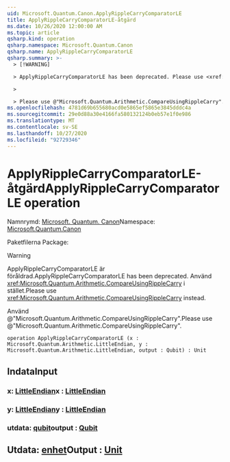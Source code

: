 ```yaml
---
uid: Microsoft.Quantum.Canon.ApplyRippleCarryComparatorLE
title: ApplyRippleCarryComparatorLE-åtgärd
ms.date: 10/26/2020 12:00:00 AM
ms.topic: article
qsharp.kind: operation
qsharp.namespace: Microsoft.Quantum.Canon
qsharp.name: ApplyRippleCarryComparatorLE
qsharp.summary: >-
  > [!WARNING]

  > ApplyRippleCarryComparatorLE has been deprecated. Please use <xref:Microsoft.Quantum.Arithmetic.CompareUsingRippleCarry> instead.

  >

  > Please use @"Microsoft.Quantum.Arithmetic.CompareUsingRippleCarry".
ms.openlocfilehash: 4781d69b655680acd0e5865ef5865e3845dddc4a
ms.sourcegitcommit: 29e0d88a30e4166fa580132124b0eb57e1f0e986
ms.translationtype: MT
ms.contentlocale: sv-SE
ms.lasthandoff: 10/27/2020
ms.locfileid: "92729346"
---
```

# <a name="applyripplecarrycomparatorle-operation"></a><span data-ttu-id="50f7a-102">ApplyRippleCarryComparatorLE-åtgärd</span><span class="sxs-lookup"><span data-stu-id="50f7a-102">ApplyRippleCarryComparatorLE operation</span></span>

<span data-ttu-id="50f7a-103">Namnrymd: [Microsoft. Quantum. Canon](xref:Microsoft.Quantum.Canon)</span><span class="sxs-lookup"><span data-stu-id="50f7a-103">Namespace: [Microsoft.Quantum.Canon](xref:Microsoft.Quantum.Canon)</span></span>

<span data-ttu-id="50f7a-104">Paketfilerna [](https://nuget.org/packages/)</span><span class="sxs-lookup"><span data-stu-id="50f7a-104">Package: [](https://nuget.org/packages/)</span></span>


> [!WARNING]
> <span data-ttu-id="50f7a-105">ApplyRippleCarryComparatorLE är föråldrad.</span><span class="sxs-lookup"><span data-stu-id="50f7a-105">ApplyRippleCarryComparatorLE has been deprecated.</span></span> <span data-ttu-id="50f7a-106">Använd <xref:Microsoft.Quantum.Arithmetic.CompareUsingRippleCarry> i stället.</span><span class="sxs-lookup"><span data-stu-id="50f7a-106">Please use <xref:Microsoft.Quantum.Arithmetic.CompareUsingRippleCarry> instead.</span></span>
>
> <span data-ttu-id="50f7a-107">Använd @"Microsoft.Quantum.Arithmetic.CompareUsingRippleCarry".</span><span class="sxs-lookup"><span data-stu-id="50f7a-107">Please use @"Microsoft.Quantum.Arithmetic.CompareUsingRippleCarry".</span></span>



```qsharp
operation ApplyRippleCarryComparatorLE (x : Microsoft.Quantum.Arithmetic.LittleEndian, y : Microsoft.Quantum.Arithmetic.LittleEndian, output : Qubit) : Unit
```


## <a name="input"></a><span data-ttu-id="50f7a-108">Indata</span><span class="sxs-lookup"><span data-stu-id="50f7a-108">Input</span></span>

### <a name="x--littleendian"></a><span data-ttu-id="50f7a-109">x: [LittleEndian](xref:Microsoft.Quantum.Arithmetic.LittleEndian)</span><span class="sxs-lookup"><span data-stu-id="50f7a-109">x : [LittleEndian](xref:Microsoft.Quantum.Arithmetic.LittleEndian)</span></span>




### <a name="y--littleendian"></a><span data-ttu-id="50f7a-110">y: [LittleEndian](xref:Microsoft.Quantum.Arithmetic.LittleEndian)</span><span class="sxs-lookup"><span data-stu-id="50f7a-110">y : [LittleEndian](xref:Microsoft.Quantum.Arithmetic.LittleEndian)</span></span>




### <a name="output--qubit"></a><span data-ttu-id="50f7a-111">utdata: [qubit](xref:microsoft.quantum.lang-ref.qubit)</span><span class="sxs-lookup"><span data-stu-id="50f7a-111">output : [Qubit](xref:microsoft.quantum.lang-ref.qubit)</span></span>





## <a name="output--unit"></a><span data-ttu-id="50f7a-112">Utdata: [enhet](xref:microsoft.quantum.lang-ref.unit)</span><span class="sxs-lookup"><span data-stu-id="50f7a-112">Output : [Unit](xref:microsoft.quantum.lang-ref.unit)</span></span>

